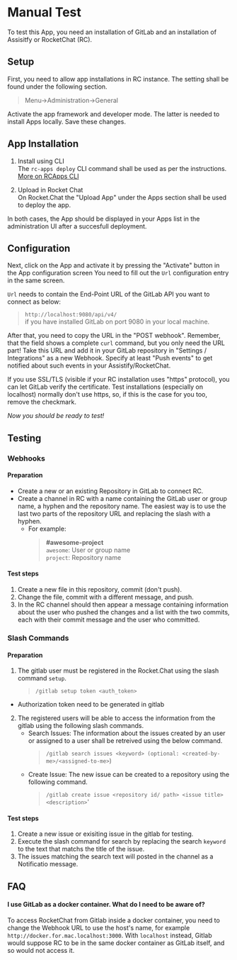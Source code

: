 # Manual Test

To test this App, you need an installation of GitLab and an installation of Assisitfy or RocketChat (RC).


## Setup

First, you need to allow app installations in RC instance. The setting shall be found under the following section.

>Menu->Administration->General

Activate the app framework and developer mode. The latter is needed to install Apps locally. Save these changes.

## App Installation 

1. Install using CLI <br>
    The `rc-apps deploy` CLI command shall be used as per the instructions.
    [More on RCApps CLI](https://github.com/RocketChat/Rocket.Chat.Apps-cli)

2. Upload in Rocket Chat <br>
    On Rocket.Chat the "Upload App" under the Apps section shall be used to deploy the app.

In both cases, the App should be displayed in your Apps list in the administration UI after a succesfull deployment.

## Configuration 

Next, click on the App and activate it by pressing the "Activate" button in the App configuration screen
You need to fill out the `Url` configuration entry in the same screen.

`Url` needs to contain the End-Point URL of the GitLab API you want to connect as below:
>`http://localhost:9080/api/v4/` <br>
if you have installed GitLab on port 9080 in your local machine.

After that, you need to copy the URL in the "POST webhook". Remember, that the field shows a complete `curl` command,
but you only need the URL part! Take this URL and add it in your GitLab repository in "Settings / Integrations" as a
new Webhook. Specify at least "Push events" to get notified about such events in your Assistify/RocketChat.

If you use SSL/TLS (visible if your RC installation uses "https" protocol), you can let GitLab verify the certificate.
Test installations (especially on localhost) normally don't use https, so, if this is the case for you too, remove the
checkmark.

*Now you should be ready to test!*

## Testing
### Webhooks
#### Preparation
- Create a new or an existing Repository in GitLab to connect RC.
- Create a channel in RC with a name containing the GitLab user or group name, a hyphen and the repository name. The easiest way is to use the last two parts of the repository URL and replacing the slash with a hyphen.
    - For example:
        > **#awesome-project** <br>
        > `awesome`: User or group name<br>
        > `project`: Repository name


#### Test steps
1. Create a new file in this repository, commit (don't push).
2. Change the file, commit with a different message, and push.
3. In the RC channel should then appear a message containing information about the user who pushed the changes and a list with the two commits, each with their commit message and the user who committed.

### Slash Commands
#### Preparation
1. The gitlab user must be registered in the Rocket.Chat using the slash command `setup`.
    > `/gitlab setup token <auth_token>`

* Authorization token need to be generated in gitlab

2. The registered users will be able to access the information from the gitlab using the following slash commands.
    -  Search Issues:
        The information about the issues created by an user or assigned to a user shall be retreived using the below command.
          > `/gitlab search issues <keyword> (optional: <created-by-me>/<assigned-to-me>`)
    - Create Issue:
        The new issue can be created to a repository using the following command.    
        > `/gitlab create issue <repository id/ path> <issue title> <description>`'

#### Test steps
1. Create a new issue or exisiting issue in the gitlab for testing.
2. Execute the slash command for search by replacing the search `keyword` to the text that matchs the title of the issue.
3. The issues matching the search text will posted in the channel as a Notificatio message.         

## FAQ

#### I use GitLab as a docker container. What do I need to be aware of?

To access RocketChat from Gitlab inside a docker container, you need to change the Webhook URL to use the host's name,
for example `http://docker.for.mac.localhost:3000`. With `localhost` instead, Gitlab would suppose RC to be in the same
docker container as GitLab itself, and so would not access it.

